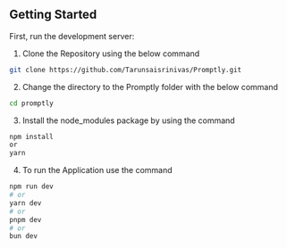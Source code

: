 

## Getting Started

First, run the development server:
1. Clone the Repository using the below command
```bash
git clone https://github.com/Tarunsaisrinivas/Promptly.git
```
2. Change the directory to the Promptly folder with the below command
```bash
cd promptly
```
3. Install the node_modules package by using the command
```bash
npm install
or
yarn
```
4. To run the Application use the command
```bash
npm run dev
# or
yarn dev
# or
pnpm dev
# or
bun dev
```
